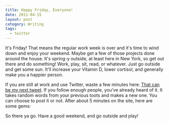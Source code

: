 ```yaml
---
title: Happy Friday, Everyone!
date: 2011-04-15
layout: post
category: Writing
tags:
  - twitter
---
```


  <p>
    It's Friday!  That means the regular work week is over and it's time to wind down and enjoy your weekend.  Maybe get a few of those projects done around the house.  It's spring-y outside, at least here in New York, so get out there and do something!  Work, play, sit, read, or whatever.  Just go outside and get some sun.  It'll increase your Vitamin D, lower cortisol, and generally make you a happier person.
  </p>
  
  <p>
    If you are still at work and use Twitter,  waste a few minutes here: <a href="http://yes.thatcan.be/my/next/tweet/" target="_blank">That can be my next tweet</a>.  If you follow enough people, you've already heard of it.  It takes random words from your previous toots and makes a new one.  You can choose to post it or not.  After about 5 minutes on the site, here are some gems:
  </p>
  
  
  <p>
    So there ya go.  Have a good weekend, and go outside and play!
  </p>
